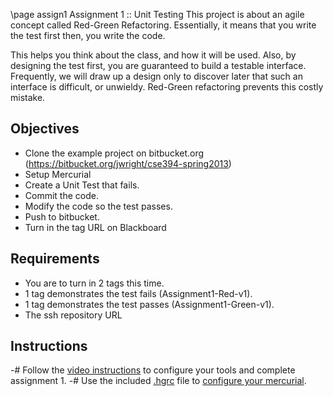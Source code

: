 \page assign1 Assignment 1 :: Unit Testing
  This project is about an agile concept called Red-Green Refactoring. Essentially, it means that you write the test first then, you write the code.

This helps you think about the class, and how it will be used. Also, by designing the test first, you are guaranteed to build a testable interface. Frequently, we will draw up a design only to discover later that such an interface is difficult, or unwieldy. Red-Green refactoring prevents this costly mistake.

Objectives
----------
- Clone the example project on bitbucket.org (https://bitbucket.org/jwright/cse394-spring2013)
- Setup Mercurial
- Create a Unit Test that fails.
- Commit the code.
- Modify the code so the test passes.
- Push to bitbucket.
- Turn in the tag URL on Blackboard

Requirements
------------
- You are to turn in 2 tags this time.
- 1 tag demonstrates the test fails (Assignment1-Red-v1).
- 1 tag demonstrates the test passes (Assignment1-Green-v1).
- The ssh repository URL

Instructions
------------
-# Follow the [video instructions](../media/Assignment1.mp4) to configure your tools and complete assignment 1.
-# Use the included [.hgrc](../media/hgrc_template) file to [configure your mercurial](../media/ConfiguringMercurial.wmv). 
